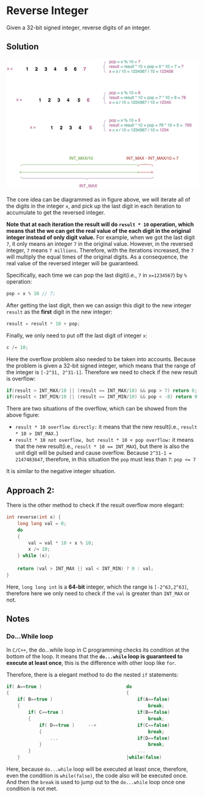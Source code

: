 # Reverse Integer
Given a 32-bit signed integer, reverse digits of an integer.

## Solution
  
![reverse_int](/reverse_int/res/reverse_int.png)
  
The core idea can be diagrammed as in figure above, we will iterate all of the digits in the integer `x`, and pick up the last digit in each iteration to accumulate to get the reversed integer.
  
**Note that at each iteration the result will do `result * 10` operation, which means that the we can get the real value of the each digit in the original integer instead of only digit value.** For example, when we got the last digit `7`, it only means an integer `7` in the original value. However, in the reversed integer, `7` means `7 millions`. Therefore, with the iterations increased, the `7` will multiply the equal times of the original digits. As a consequence, the real value of the reversed integer will be guaranteed.
  
Specifically, each time we can pop the last digit(i.e., `7` in `x=1234567`) by `%` operation:
```c
pop = x % 10 // 7;
```
After getting the last digit, then we can assign this digit to the new integer `result` as the **first** digit in the new integer:
```c
result = result * 10 + pop;
```
Finally, we only need to put off the last digit of integer `x`: 
```c
c /= 10;
```
Here the overflow problem also needed to be taken into accounts. Because the problem is given a 32-bit signed integer, which means that the range of the integer is `[-2^31, 2^31-1]`. Therefore we need to check if the new result is overflow:
```c
if(result > INT_MAX/10 || (result == INT_MAX/10) && pop > 7) return 0;
if(result < INT_MIN/10 || (result == INT_MIN/10) && pop < -8) return 0;
```
There are two situations of the overflow, which can be showed from the above figure:
- `result * 10 overflow directly:` it means that the new result(i.e., `result * 10 > INT_MAX.`)
- `result * 10 not overflow, but result * 10 + pop overflow:` it means that the new result(i.e., `result * 10 == INT_MAX`), but there is also the unit digit will be pulsed and cause overflow. Because `2^31-1 = 2147483647`, therefore, in this situation the `pop` must less than `7`: `pop <= 7`

It is similar to the negative integer situation.

## Approach 2:
There is the other method to check if the result overflow more elegant:
```c
int reverse(int x) {
    long long val = 0;
	do 
	{
		val = val * 10 + x % 10;
		x /= 10;
	} while (x);
	
	return (val > INT_MAX || val < INT_MIN) ? 0 : val;
}
```
Here, `long long int` is a **64-bit** integer, which the range is `[-2^63,2^63]`, therefore here we only need to check if the `val` is greater than `INT_MAX` or not.

## Notes
### Do...While loop
In `C/C++`, the do...while loop in C programming checks its condition at the bottom of the loop. It means that the **`do...while` loop is guaranteed to execute at least once**, this is the difference with other loop like `for`.  
  
Therefore, there is a elegant method to do the nested `if` statements:
```c
if( A==true )                               do
{                                           {		
    if( B==true )                               if(A==false)
    {                                               break;	
        if( C==true )                           if(B==false)	
        {											break;
            if( D==true )     -->               if(C==false)
            {                                       break;
                ...	                            if(D==false)
            }                                       break;
        }                                       ...
    }                                       }while(false)
```
Here, because `do...while` loop will be executed at least once, therefore, even the condition is `while(false)`, the code also will be executed once. And then the `break` is used to jump out to the `do...while` loop once one condition is not met.
